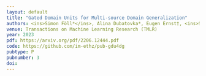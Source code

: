 ```yaml
---
layout: default
title: "Gated Domain Units for Multi-source Domain Generalization"
authors: <ins>Simon Föll*</ins>, Alina Dubatovka*, Eugen Ernst†, <ins>Siu Lun Chau</ins>†, Martin Maritsch, Patrik Okanovic, Gudrun Thäter, Joachim M Buhmann, Felix Wortmann, <ins>Krikamol Muandet</ins> (*,† equal contributions)
venue: Transactions on Machine Learning Research (TMLR)
year: 2023
pdf: https://arxiv.org/pdf/2206.12444.pdf
code: https://github.com/im-ethz/pub-gdu4dg
pubtype: P
pubnumber: 3
doi: 
---
```

